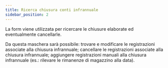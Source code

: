 ```yaml
---
title: Ricerca chiusura conti infrannuale
sidebar_position: 2
---
```


La form viene utilizzata per ricercare le chiusure elaborate ed eventualmente cancellarle.

Da questa maschera sarà possibile: trovare e modificare le registrazioni associate alla chiusura infrannuale; cancellare le registrazioni associate alla chiusura infrannuale; aggiungere registrazioni manuali alla chiusura infrannuale (es.: rilevare le rimanenze di magazzino alla data).